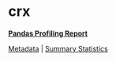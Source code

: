 # crx

[**Pandas Profiling Report**](https://epistasislab.github.io/pmlb/profile/crx.html)

[Metadata](metadata.yaml) | [Summary Statistics](summary_stats.tsv)


